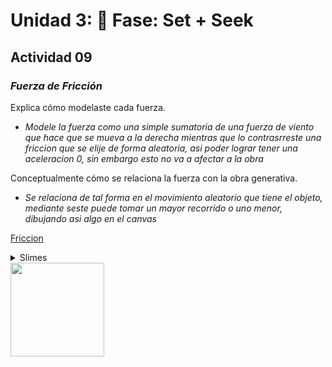 # Unidad 3: 🔎 Fase: Set + Seek

## Actividad 09
### *Fuerza de Fricción*

Explica cómo modelaste cada fuerza.
- *Modele la fuerza como una simple sumatoria de una fuerza de viento que hace que se mueva a la derecha mientras que lo contrasrreste una friccion que se elije de forma aleatoria, asi poder lograr tener una aceleracion 0, sin embargo esto no va a afectar a la obra*

Conceptualmente cómo se relaciona la fuerza con la obra generativa.
- *Se relaciona de tal forma en el movimiento aleatorio que tiene el objeto, mediante seste puede tomar un mayor recorrido o uno menor, dibujando asi algo en el canvas*

[Friccion](https://editor.p5js.org/danipipe344/full/KRhi39Zl1)

<details>
  <summary>Slimes</summary>
  
```js
let squares = [];
let lastSpawn = 0;
const spawnEvery = 2000;
let wind;

function setup() {
  createCanvas(600, 400);
  background(255);

  stroke(0, 50);
  noFill();
  for (let y = 20; y < height; y += 10) {
    beginShape();
    for (let x = 0; x < width; x += 10) {
      let offset = noise(x * 0.05, y * 0.05) * 20;
      vertex(x, y + offset);
    }
    endShape();
  }

  wind = createVector(0.05, 0);
  lastSpawn = -spawnEvery;
}

function draw() {
  if (millis() - lastSpawn >= spawnEvery) {
    squares.push(new FadingSquare());
    lastSpawn = millis();
  }

  for (let i = squares.length - 1; i >= 0; i--) {
    let s = squares[i];
    s.applyForce(wind);
    s.applyFriction();
    s.update();
    s.display();

    if (s.isDead()) {
      squares.splice(i, 1);
    }
  }
}

class FadingSquare {
  constructor() {
    this.size = 30;
    this.position = createVector(-this.size, random(this.size, height - this.size));
    this.velocity = createVector(2, 0); 
    this.acceleration = createVector(0, 0);
    this.birthTime = millis();
    this.mu = random(0.01, 0.05);
    let r = random(50, 255);
    let g = random(50, 255);
    let b = random(50, 255);
    this.startAlpha = random(50, 200);
    this.currentAlpha = this.startAlpha;
    this.color = color(r, g, b, this.startAlpha);
  }

  applyForce(force) {
    this.acceleration.add(force);
  }

  applyFriction() {
    let friction = this.velocity.copy();
    if (friction.mag() > 0) {
      friction.normalize();
      friction.mult(-1);
      friction.mult(this.mu);
      this.applyForce(friction);
    }
  }

  update() {
    this.velocity.add(this.acceleration);
    this.position.add(this.velocity);
    this.acceleration.mult(0);
    let ageSeconds = floor((millis() - this.birthTime) / 1000);
    this.currentAlpha = this.startAlpha - ageSeconds * 40;
    this.color.setAlpha(max(this.currentAlpha, 0));
  }

  display() {
    noStroke();
    fill(this.color);
    rect(this.position.x, this.position.y, this.size, this.size, 4);
  }

  isDead() {
    return this.currentAlpha <= 0 || this.position.x > width;
  }
}

```
</details>

<img width="150" src="https://github.com/user-attachments/assets/1dd1907d-c6fb-436f-b260-e8ac23e48a5e" />
